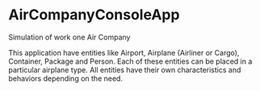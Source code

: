 # AirCompanyConsoleApp
Simulation of work one Air Company

This application have entities like Airport, Airplane (Airliner or Cargo), Container, Package and Person.
Each of these entities can be placed in a particular airplane type. 
All entities have their own characteristics and behaviors depending on the need.
